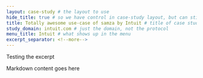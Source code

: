 ```yaml
---
layout: case-study # the layout to use
hide_title: true # so we have control in case-study layout, but can still use page
title: Totally awesome use-case of samza by Intuit # title of case study page
study_domain: intuit.com # just the domain, not the protocol
menu_title: Intuit # what shows up in the menu
excerpt_separator: <!--more-->
---
```

<!--
   Licensed to the Apache Software Foundation (ASF) under one or more
   contributor license agreements.  See the NOTICE file distributed with
   this work for additional information regarding copyright ownership.
   The ASF licenses this file to You under the Apache License, Version 2.0
   (the "License"); you may not use this file except in compliance with
   the License.  You may obtain a copy of the License at

       http://www.apache.org/licenses/LICENSE-2.0

   Unless required by applicable law or agreed to in writing, software
   distributed under the License is distributed on an "AS IS" BASIS,
   WITHOUT WARRANTIES OR CONDITIONS OF ANY KIND, either express or implied.
   See the License for the specific language governing permissions and
   limitations under the License.
-->

Testing the excerpt

<!--more-->


Markdown content goes here